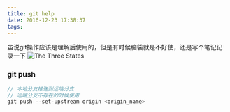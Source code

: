 ```yaml
---
title: git help
date: 2016-12-23 17:38:37
tags:
---
```

虽说git操作应该是理解后使用的，但是有时候脑袋就是不好使，还是写个笔记记录一下
![The Three States](https://share.weiyun.com/a29362fdeebff08585ca7bb798a762ce)
### git push
```CPP
// 本地分支推送到远端分支
// 远端分支不存在的时候使用
git push --set-upstream origin <origin_name>
```
